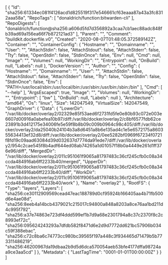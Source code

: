 [
  {
    "Id": "sha256:61334ec081f4126acd1d825519f317e546661cf63eaaa87a43a3fc8312aaa58a",
    "RepoTags": [
      "donaldrich/function:bitwarden-cli"
    ],
    "RepoDigests": [
      "donaldrich/function@sha256:a606d5fd7d356892a3caa7cb1aec88adc848fb39ad69a156ea66f7b872121ad3"
    ],
    "Parent": "",
    "Comment": "buildkit.dockerfile.v0",
    "Created": "2020-08-07T01:48:05.372589142Z",
    "Container": "",
    "ContainerConfig": {
      "Hostname": "",
      "Domainname": "",
      "User": "",
      "AttachStdin": false,
      "AttachStdout": false,
      "AttachStderr": false,
      "Tty": false,
      "OpenStdin": false,
      "StdinOnce": false,
      "Env": null,
      "Cmd": null,
      "Image": "",
      "Volumes": null,
      "WorkingDir": "",
      "Entrypoint": null,
      "OnBuild": null,
      "Labels": null
    },
    "DockerVersion": "",
    "Author": "",
    "Config": {
      "Hostname": "",
      "Domainname": "",
      "User": "",
      "AttachStdin": false,
      "AttachStdout": false,
      "AttachStderr": false,
      "Tty": false,
      "OpenStdin": false,
      "StdinOnce": false,
      "Env": [
        "PATH=/usr/local/sbin:/usr/local/bin:/usr/sbin:/usr/bin:/sbin:/bin"
      ],
      "Cmd": [
        "--help"
      ],
      "ArgsEscaped": true,
      "Image": "",
      "Volumes": null,
      "WorkingDir": "",
      "Entrypoint": [
        "bw"
      ],
      "OnBuild": null,
      "Labels": null
    },
    "Architecture": "amd64",
    "Os": "linux",
    "Size": 142047549,
    "VirtualSize": 142047549,
    "GraphDriver": {
      "Data": {
        "LowerDir": "/var/lib/docker/overlay2/02329e85f53aed6f2731fd5fe0e80b93c072e003e6607d00916a0abefea10b97/diff:/var/lib/docker/overlay2/c8bf6577fdb62ce23891b3d412175e34006fe5e59f8b8b09c009b0964c98c405/diff:/var/lib/docker/overlay2/da25040b24104b3a8d6451a8b6e135ad4c1e5e6572175a860355634413ef32d8/diff:/var/lib/docker/overlay2/0ee5282bf0969f67234f0721f8fd19c09aad63084d39d032637d7774da91ede7/diff:/var/lib/docker/overlay2/954c2cae545f8b4adf644ed08ab74265a1d01057f18b0a4449e261d1ff376e96/diff",
        "MergedDir": "/var/lib/docker/overlay2/011c951061f9065a81797483c36cf245cfb0c08a34ccda484916ab6ff2233b40/merged",
        "UpperDir": "/var/lib/docker/overlay2/011c951061f9065a81797483c36cf245cfb0c08a34ccda484916ab6ff2233b40/diff",
        "WorkDir": "/var/lib/docker/overlay2/011c951061f9065a81797483c36cf245cfb0c08a34ccda484916ab6ff2233b40/work"
      },
      "Name": "overlay2"
    },
    "RootFS": {
      "Type": "layers",
      "Layers": [
        "sha256:ce30112909569cead47eac188789d0cf95924b166405aa4b71fb500d6e4ae08d",
        "sha256:8eeb4a14bcb4379021c215017c94800a848a8203a8ce76aa1bd211d4c995f792",
        "sha256:a37e74863e723df4ddd599ef1b7d9a68e2301794a8c37c2370f8c2c8993ef72c",
        "sha256:095624243293a7dfdb582f8471d6e2d9d7772dd621bc57906b034c59f388ebac",
        "sha256:c72c8ba6c74773cc980bc39565f197a448c3f934465d71479b5b773311486219",
        "sha256:46200967da19dbaa2b9d5d6dca570054aeb53bfe4177dffa98724aa9ce3aa5cd"
      ]
    },
    "Metadata": {
      "LastTagTime": "0001-01-01T00:00:00Z"
    }
  }
]
